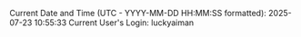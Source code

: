 Current Date and Time (UTC - YYYY-MM-DD HH:MM:SS formatted): 2025-07-23 10:55:33
Current User's Login: luckyaiman
